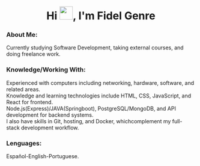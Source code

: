 <html>		

 <tittle> 
<h1 align="center">Hi <img src="https://media.giphy.com/media/hvRJCLFzcasrR4ia7z/giphy.gif" width="35">, I'm Fidel Genre</h1>
 </tittle> 

<h3>
About Me:
</h3>

<body>
	
<p>
Currently studying Software Development, taking external courses, and doing freelance work.
</p>

<h3>
Knowledge/Working With:
</h3>

<P>	
Experienced with computers including networking, hardware, software, and related areas.<br>
Knowledge and learning technologies include HTML, CSS, JavaScript, and React for frontend.<br>
Node.js(Express)/JAVA(Springboot), PostgreSQL/MongoDB, and API development for backend systems.<br>
I also have skills in Git, hosting, and Docker, whichcomplement my full-stack development workflow.
</P>

<h3>
Lenguages:
</h3>

<P>
Español-English-Portuguese.
</p>

</body>
</html>
